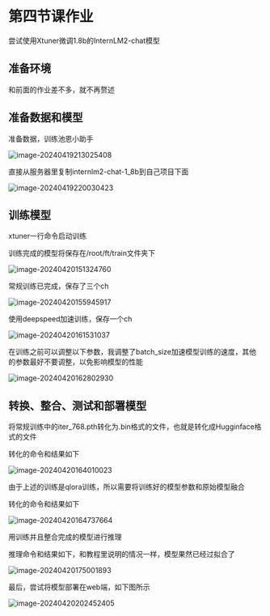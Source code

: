 # 第四节课作业

尝试使用Xtuner微调1.8b的InternLM2-chat模型

## 准备环境

和前面的作业差不多，就不再赘述

## 准备数据和模型

准备数据，训练池恩小助手

![image-20240419213025408](assets/image-20240419213025408.png)

直接从服务器里复制internlm2-chat-1_8b到自己项目下面

![image-20240419220030423](assets/image-20240419220030423.png)

## 训练模型

xtuner一行命令启动训练

训练完成的模型将保存在/root/ft/train文件夹下

![image-20240420151324760](assets/image-20240420151324760.png)

常规训练已完成，保存了三个ch

![image-20240420155945917](assets/image-20240420155945917.png)

使用deepspeed加速训练，保存一个ch

![image-20240420161531037](assets/image-20240420161531037.png)

在训练之前可以调整以下参数，我调整了batch_size加速模型训练的速度，其他的参数最好不要调整，以免影响模型的性能

![image-20240420162802930](assets/image-20240420162802930.png)

## 转换、整合、测试和部署模型

将常规训练中的iter_768.pth转化为.bin格式的文件，也就是转化成Hugginface格式的文件

转化的命令和结果如下

![image-20240420164010023](assets/image-20240420164010023.png)

由于上述的训练是qlora训练，所以需要将训练好的模型参数和原始模型融合

转化的命令和结果如下

![image-20240420164737664](assets/image-20240420164737664.png)

用训练并且整合完成的模型进行推理

推理命令和结果如下，和教程里说明的情况一样，模型果然已经过拟合了

![image-20240420175001893](assets/image-20240420175001893.png)

最后，尝试将模型部署在web端，如下图所示

![image-20240420202452405](assets/image-20240420202452405.png)

